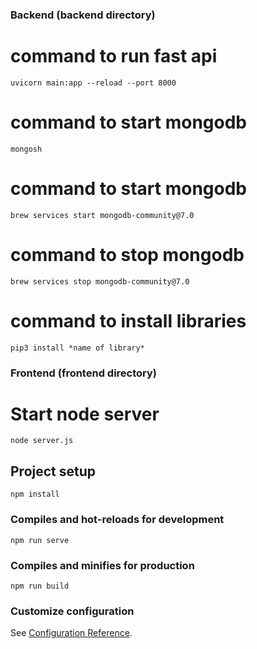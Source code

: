 ### Backend (backend directory)
# command to run fast api
```
uvicorn main:app --reload --port 8000
```

# command to start mongodb
```
mongosh
```

# command to start mongodb
```
brew services start mongodb-community@7.0
```

# command to stop mongodb
```
brew services stop mongodb-community@7.0
```

# command to install libraries
```
pip3 install *name of library*
```

### Frontend (frontend directory)
# Start node server
```
node server.js
```
## Project setup
```
npm install
```

### Compiles and hot-reloads for development
```
npm run serve
```

### Compiles and minifies for production
```
npm run build
```

### Customize configuration
See [Configuration Reference](https://cli.vuejs.org/config/).
